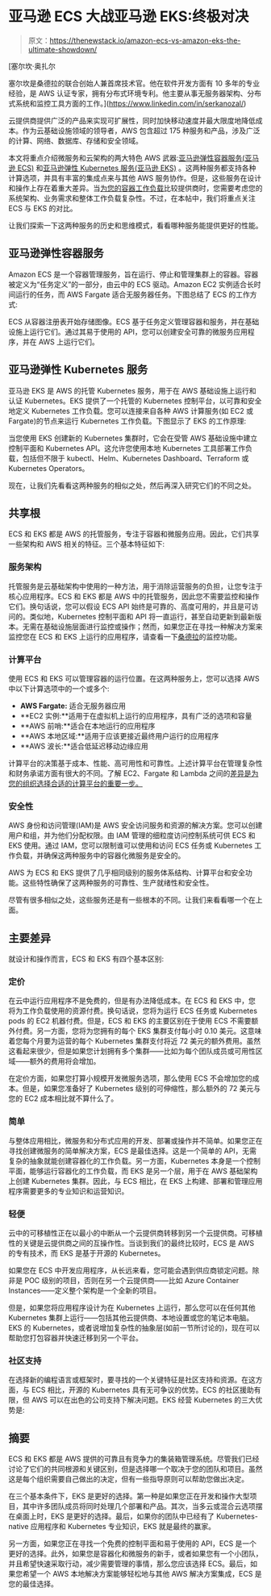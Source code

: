 # 亚马逊 ECS 大战亚马逊 EKS:终极对决

> 原文：<https://thenewstack.io/amazon-ecs-vs-amazon-eks-the-ultimate-showdown/>

[](https://www.linkedin.com/in/serkanozal/)

 [塞尔坎·奥扎尔

塞尔坎是桑德拉的联合创始人兼首席技术官。他在软件开发方面有 10 多年的专业经验，是 AWS 认证专家，拥有分布式环境专利。他主要从事无服务器架构、分布式系统和监控工具方面的工作。](https://www.linkedin.com/in/serkanozal/) [](https://www.linkedin.com/in/serkanozal/)

云提供商提供广泛的产品来实现可扩展性，同时加快移动速度并最大限度地降低成本。作为云基础设施领域的领导者，AWS 包含超过 175 种服务和产品，涉及广泛的计算、网络、数据库、存储和安全领域。

本文将重点介绍微服务和云架构的两大特色 AWS 武器:[亚马逊弹性容器服务(亚马逊 ECS)](https://aws.amazon.com/ecs/) 和[亚马逊弹性 Kubernetes 服务(亚马逊 EKS)](https://aws.amazon.com/eks/) 。这两种服务都支持各种计算选项，并具有丰富的集成点来与其他 AWS 服务协作。但是，这些服务在设计和操作上存在着重大差异。当[为您的容器工作负载](https://blog.thundra.io/container-workloads-on-aws-azure-and-google-cloud-platforms)比较提供商时，您需要考虑您的系统架构、业务需求和整体工作负载复杂性。不过，在本帖中，我们将重点关注 ECS 与 EKS 的对比。

让我们探索一下这两种服务的历史和思维模式，看看哪种服务能提供更好的性能。

## 亚马逊弹性容器服务

Amazon ECS 是一个容器管理服务，旨在运行、停止和管理集群上的容器。容器被定义为“任务定义”的一部分，由云中的 ECS 驱动。Amazon EC2 实例适合长时间运行的任务，而 AWS Fargate 适合无服务器任务。下图总结了 ECS 的工作方式:

ECS 从容器注册表开始存储图像。ECS 基于任务定义管理容器和服务，并在基础设施上运行它们。通过其易于使用的 API，您可以创建安全可靠的微服务应用程序，并在 AWS 上运行它们。

## 亚马逊弹性 Kubernetes 服务

亚马逊 EKS 是 AWS 的托管 Kubernetes 服务，用于在 AWS 基础设施上运行和认证 Kubernetes。EKS 提供了一个托管的 Kubernetes 控制平台，以可靠和安全地定义 Kubernetes 工作负载。您可以连接来自各种 AWS 计算服务(如 EC2 或 Fargate)的节点来运行 Kubernetes 工作负载。下图显示了 EKS 的工作原理:

当您使用 EKS 创建新的 Kubernetes 集群时，它会在受管 AWS 基础设施中建立控制平面和 Kubernetes API。这允许您使用本地 Kubernetes 工具部署工作负载，包括但不限于 kubectl、Helm、Kubernetes Dashboard、Terraform 或 Kubernetes Operators。

现在，让我们先看看这两种服务的相似之处，然后再深入研究它们的不同之处。

## 共享根

ECS 和 EKS 都是 AWS 的托管服务，专注于容器和微服务应用。因此，它们共享一些架构和 AWS 相关的特征。三个基本特征如下:

### 服务架构

托管服务是云基础架构中使用的一种方法，用于消除运营服务的负担，让您专注于核心应用程序。ECS 和 EKS 都是 AWS 中的托管服务，因此您不需要监控和操作它们。换句话说，您可以假设 ECS API 始终是可靠的、高度可用的，并且是可访问的。类似地，Kubernetes 控制平面和 API 将一直运行，甚至自动更新到最新版本。无需在基础设施层面进行监控或操作；然而，如果您正在寻找一种解决方案来监控您在 ECS 和 EKS 上运行的应用程序，请查看一下[桑德拉](https://www.thundra.io/)的监控功能。

### 计算平台

使用 ECS 和 EKS 可以管理容器的运行位置。在这两种服务上，您可以选择 AWS 中以下计算选项中的一个或多个:

*   **AWS Fargate:** 适合无服务器应用
*   **EC2 实例:**适用于在虚拟机上运行的应用程序，具有广泛的选项和容量
*   **AWS 前哨:**适合在本地运行的应用程序
*   **AWS 本地区域:**适用于应该更接近最终用户运行的应用程序
*   **AWS 波长:**适合低延迟移动边缘应用

计算平台的决策基于成本、性能、高可用性和可靠性。上述计算平台在管理复杂性和财务承诺方面有很大的不同。了解 EC2、Fargate 和 Lambda 之间的[差异是为您的组织选择合适的计算平台的重要一步。](https://blog.thundra.io/getting-it-right-between-ec2-fargate-and-lambda)

### 安全性

AWS 身份和访问管理(IAM)是 AWS 安全访问服务和资源的解决方案。您可以创建用户和组，并为他们分配权限。由 IAM 管理的细粒度访问控制系统可供 ECS 和 EKS 使用。通过 IAM，您可以限制谁可以使用和访问 ECS 任务或 Kubernetes 工作负载，并确保这两种服务中的容器化微服务是安全的。

AWS 为 ECS 和 EKS 提供了几乎相同级别的服务体系结构、计算平台和安全功能。这些特性确保了这两种服务的可靠性、生产就绪性和安全性。

尽管有很多相似之处，这些服务还是有一些根本的不同。让我们来看看哪一个在上面。

## 主要差异

就设计和操作而言，ECS 和 EKS 有四个基本区别:

### 定价

在云中运行应用程序不是免费的，但是有办法降低成本。在 ECS 和 EKS 中，您将为工作负载使用的资源付费。换句话说，您将为运行 ECS 任务或 Kubernetes pods 的 EC2 机器付费。但是，ECS 和 EKS 的主要区别在于使用 ECS 不需要额外付费。另一方面，您将为您拥有的每个 EKS 集群支付每小时 0.10 美元。这意味着您每个月要为运营的每个 Kubernetes 集群支付将近 72 美元的额外费用。虽然这看起来很少，但是如果您计划拥有多个集群——比如为每个团队成员或可用性区域——额外的费用将会增加。

在定价方面，如果您打算小规模开发微服务选项，那么使用 ECS 不会增加您的成本。但是，如果您准备好了 Kubernetes 级别的可伸缩性，那么额外的 72 美元与您的 EC2 成本相比就不算什么了。

### 简单

与整体应用相比，微服务和分布式应用的开发、部署或操作并不简单。如果您正在寻找创建微服务的简单解决方案，ECS 是最佳选择。这是一个简单的 API，无需复杂的抽象就能创建容器化的工作负载。另一方面，Kubernetes 本身是一个控制平面，能够运行容器化的工作负载，而 EKS 是另一个层，用于在 AWS 基础架构上创建 Kubernetes 集群。因此，与 ECS 相比，在 EKS 上构建、部署和管理应用程序需要更多的专业知识和运营知识。

### 轻便

云中的可移植性正在以最小的中断从一个云提供商转移到另一个云提供商。可移植性的关键是云提供商之间的互操作性。当谈到我们的最终比较时，ECS 是 AWS 的专有技术，而 EKS 是基于开源的 Kubernetes。

如果您在 ECS 中开发应用程序，从长远来看，您可能会遇到供应商锁定问题。除非是 POC 级别的项目，否则在另一个云提供商——比如 Azure Container Instances——定义整个架构是一个全新的项目。

但是，如果您将应用程序设计为在 Kubernetes 上运行，那么您可以在任何其他 Kubernetes 集群上运行——包括其他云提供商、本地设置或您的笔记本电脑。EKS 的 Kubernetes，或者说增加复杂性的抽象层(如前一节所讨论的)，现在可以帮助您打包容器并快速迁移到另一个平台。

### 社区支持

在选择新的编程语言或框架时，要寻找的一个关键特征是社区支持和资源。在这方面，与 ECS 相比，开源的 Kubernetes 具有无可争议的优势。ECS 的社区援助有限，但 AWS 可以在出色的公司支持下解决问题。EKS 经营 Kubernetes 的三大优势是:

## 摘要

ECS 和 EKS 都是 AWS 提供的可靠且有竞争力的集装箱管理系统。尽管我们已经讨论了它们的共同根源和关键区别，但是选择哪一个取决于您的团队和项目。虽然这是每个组织需要自己做出的决定，但有一些指导原则可以帮助您做出决定。

在三个基本条件下，EKS 是更好的选择。第一种是如果您正在开发和操作大型项目，其中许多团队成员将同时处理几个部署和产品。其次，当多云或混合云选项摆在桌面上时，EKS 是更好的选择。最后，如果你的团队中已经有了 Kubernetes-native 应用程序和 Kubernetes 专业知识，EKS 就是最终的赢家。

另一方面，如果您正在寻找一个免费的控制平面和易于使用的 API，ECS 是一个更好的选择。此外，如果您是容器化和微服务的新手，或者如果您有一个小团队，并且希望快速采取行动，减少需要管理的事情，那么您应该选择 ECS。最后，如果您希望一个 AWS 本地解决方案能够轻松地与其他 AWS 解决方案集成，ECS 是您的最佳选择。

<svg xmlns:xlink="http://www.w3.org/1999/xlink" viewBox="0 0 68 31" version="1.1"><title>Group</title> <desc>Created with Sketch.</desc></svg>
